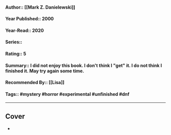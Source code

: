 #### Author::  [[Mark Z. Danielewski]]
#### Year Published:: 2000
#### Year-Read:: 2020
#### Series::
#### Rating:: 5
#### Summary:: I did not enjoy this book. I don't think I "get" it. I do not think I finished it. May try again some time.
#### Recommended By:: [[Lisa]]
#### Tags:: #mystery #horror #experimental #unfinished #dnf

---
## Cover
- ![]()